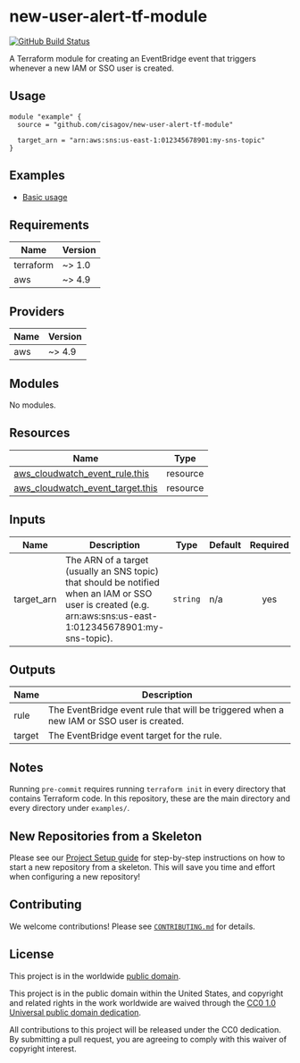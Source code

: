 # new-user-alert-tf-module #

[![GitHub Build Status](https://github.com/cisagov/new-user-alert-tf-module/workflows/build/badge.svg)](https://github.com/cisagov/new-user-alert-tf-module/actions)

A Terraform module for creating an EventBridge event that triggers
whenever a new IAM or SSO user is created.

## Usage ##

```hcl
module "example" {
  source = "github.com/cisagov/new-user-alert-tf-module"

  target_arn = "arn:aws:sns:us-east-1:012345678901:my-sns-topic"
}
```

## Examples ##

- [Basic usage](https://github.com/cisagov/new-user-alert-tf-module/tree/develop/examples/basic_usage)

<!-- BEGIN_TF_DOCS -->
## Requirements ##

| Name | Version |
|------|---------|
| terraform | ~> 1.0 |
| aws | ~> 4.9 |

## Providers ##

| Name | Version |
|------|---------|
| aws | ~> 4.9 |

## Modules ##

No modules.

## Resources ##

| Name | Type |
|------|------|
| [aws_cloudwatch_event_rule.this](https://registry.terraform.io/providers/hashicorp/aws/latest/docs/resources/cloudwatch_event_rule) | resource |
| [aws_cloudwatch_event_target.this](https://registry.terraform.io/providers/hashicorp/aws/latest/docs/resources/cloudwatch_event_target) | resource |

## Inputs ##

| Name | Description | Type | Default | Required |
|------|-------------|------|---------|:--------:|
| target\_arn | The ARN of a target (usually an SNS topic) that should be notified when an IAM or SSO user is created (e.g. arn:aws:sns:us-east-1:012345678901:my-sns-topic). | `string` | n/a | yes |

## Outputs ##

| Name | Description |
|------|-------------|
| rule | The EventBridge event rule that will be triggered when a new IAM or SSO user is created. |
| target | The EventBridge event target for the rule. |
<!-- END_TF_DOCS -->

## Notes ##

Running `pre-commit` requires running `terraform init` in every directory that
contains Terraform code. In this repository, these are the main directory and
every directory under `examples/`.

## New Repositories from a Skeleton ##

Please see our [Project Setup guide](https://github.com/cisagov/development-guide/tree/develop/project_setup)
for step-by-step instructions on how to start a new repository from
a skeleton. This will save you time and effort when configuring a
new repository!

## Contributing ##

We welcome contributions!  Please see [`CONTRIBUTING.md`](CONTRIBUTING.md) for
details.

## License ##

This project is in the worldwide [public domain](LICENSE).

This project is in the public domain within the United States, and
copyright and related rights in the work worldwide are waived through
the [CC0 1.0 Universal public domain
dedication](https://creativecommons.org/publicdomain/zero/1.0/).

All contributions to this project will be released under the CC0
dedication. By submitting a pull request, you are agreeing to comply
with this waiver of copyright interest.
